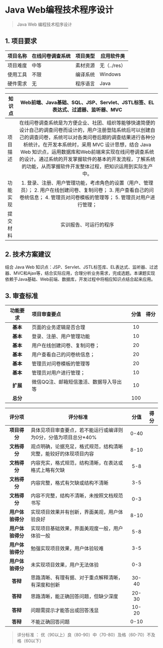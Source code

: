 # Java Web编程技术程序设计

> Java Web 编程技术程序设计


## 1. 项目要求

| 项目名称 | 在线问卷调查系统 | 项目类型 | 应用软件类   |
| -------- | ---------------- | -------- | ------------ |
| 项目难度 | 中等             | 素材资源 | 无（../res） |
| 使用工具 | 不限             | 编译系统 | Windows      |
| 硬件需求 | 无               | 程序语言 | Java         |

| 知识点   | Web前端、Java基础、SQL、JSP、Servlet、JSTL标签、EL表达式、过滤器、监听器、MVC |
| -------- | :----------------------------------------------------------: |
| 项目描述 | 在线问卷调查系统是为方便企业、社团、组织等能够快速简便的设计自己的调查问卷而设计的，用户注册登陆系统后可以创建自己的调查问卷，系统可以对各类问卷后期的调查结果进行各种分析统计。在开发本系统时，采用 MVC 设计思想，结合  Java Web 知识点，运用数据库和Web前端来实现在线问卷调查系统的设计。通过系统的开发掌握软件的基本的开发流程，了解系统的功能，从而掌握软件开发整体过程，把知识运用到实际生产中。 |
| 功能实现 | 1. 登录、注册、用户管理功能，考虑角色的设置（用户、管理员）；  2. 用户在线创建问卷、复制问卷；  3.  用户查看自己的问卷统信息；  4.  管理员对问卷模板的管理等；  5.  管理员对用户进行管理； |
| 提交材料 |                    实训报告、可运行的程序                    |

## 2. 技术方案建议

结合 Java Web 知识点：JSP、Servlet、JSTL标签库、EL表达式、监听器、过滤器、MVC和Ajax等，结合实际应用，合理分析业务需求，完成选题。本课题实现依赖于Java基础、Web前端、数据库，开发过程中将相应知识点结合起来应用。

## 3. 审查标准

| 功能要求 | **项目审查要点**                       | **分值** | **得分** |
| :------: | :------------------------------------- | :------: | -------- |
| **基本** | 页面的业务逻辑是否合理                 |    10    |          |
| **基本** | 登录、注册、用户管理功能               |    10    |          |
| **基本** | 用户在线创建问卷、复制问卷；           |    20    |          |
| **基本** | 用户查看自己的问卷统信息；             |    20    |          |
| **基本** | 管理员对问卷模板的管理等               |    20    |          |
| **基本** | 管理员对用户进行管理；                 |    10    |          |
| **扩展** | 微信QQ注、邮箱短信激活、数据导入导出等 |    10    |          |
| **总分** |                                        |   100    |          |

 

|    **评分项**    | **评分标准**                                                 | **分值** | **得分** |
| :--------------: | ------------------------------------------------------------ | :------: | :------: |
|   **项目得分**   | 具体见项目审查要点，若不能运行或编译则为0分，分值为项目总分*40% |   0-40   |          |
|   **文档得分**   | 观点明确，论据充足，格式规范，结构清晰完整，能较好的体现项目内容 |   8-10   |          |
|   **文档得分**   | 内容充实，格式规范，结构清晰，在表达或格式上略有欠缺         |   5-8    |          |
|   **文档得分**   | 内容完整，格式有欠缺或结构不清晰                             |   3-5    |          |
|   **文档得分**   | 内容不完整，结构不清晰，未按照文档规范书写                   |   0-3    |          |
| **用户体验得分** | 实现项目效果并有创新，界面美观，用户体验良好                 |   8-10   |          |
| **用户体验得分** | 实现项目基础效果，界面美观度一般，用户体验一般               |   5-8    |          |
| **用户体验得分** | 勉强实现项目效果，用户体验较难                               |   3-5    |          |
| **用户体验得分** | 未实现项目效果，用户无法体验                                 |   0-3    |          |
|     **答辩**     | 思路清晰、有理有据、对于重点解释清晰，有深度和创新           |  30-40   |          |
|     **答辩**     | 思路清晰，能正确回答问题，但缺少深度                         |  20-30   |          |
|     **答辩**     | 问题需提示才能答出或回答浅显                                 |  10-20   |          |
|     **答辩**     | 不能正确回答问题                                             |   0-10   |          |

>  评分标准 ： 优（90以上）良（80-90）中（70-80）及格（60-70）不及格（60以下）    